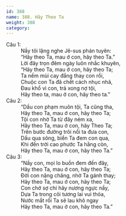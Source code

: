 ```yaml
---
id: 388
name: 388. Hãy Theo Ta
weight: 388
category: 
---
```

<dl><dt>Câu 1:</dt><dd data-verse="1">Nầy tôi lặng nghe Jê-sus phán tuyên: <br/>“Hãy theo Ta, mau ớ con, hãy theo Ta.” <br/>Lời đây trọn đêm ngày luôn nhắc khuyên, <br/>“Hãy theo Ta, mau ớ con, hãy theo Ta; <br/>Ta nếm mùi cay đắng thay con rồi, <br/>Chuộc con Ta đã chết cách nhục nhã, <br/>Đau khổ vì con, trả xong nợ tội, <br/>Hãy theo ta, mau ớ con, hãy theo ta.” </dd><dt>Câu 2:</dt><dd data-verse="2">“Dầu con phạm muôn tội, Ta cũng tha, <br/>Hãy theo Ta, mau ớ con, hãy theo Ta; <br/>Tội con nhờ Ta từ đây ném xa, <br/>Hãy theo Ta, mau ớ con, hãy Theo Ta; <br/>Trên bước đường trôi nổi ta đưa con, <br/>Dầu qua sông, biển Ta đem con qua, <br/>Khi đến trời cao phước Ta hằng còn, <br/>Hãy theo Ta, mau ớ con, hãy theo Ta.” </dd><dt>Câu 3:</dt><dd data-verse="3">“Nầy con, mọi lo buồn đem đến đây, <br/>Hãy theo Ta, mau ớ con, hãy theo Ta; <br/>Đời con nặng chăng, nhờ Ta gánh thay; <br/>Hãy theo Ta, mau ớ con, hãy theo Ta; <br/>Con chớ sợ chi hãy nương ngực nầy, <br/>Dựa Ta trong cõi tương lai vui thỏa, <br/>Nước mắt rồi Ta sẽ lau khô ngay <br/>Hãy theo Ta, mau ớ con, hãy theo Ta.” </dd></dl>
